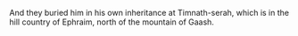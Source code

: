 And they buried him in his own inheritance at Timnath-serah, which is in the hill country of Ephraim, north of the mountain of Gaash.
